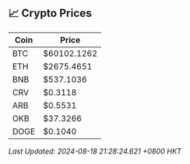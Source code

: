 ## 📈 Crypto Prices

| Coin | Price |
| ---- | ----- |
| BTC | $60102.1262 |
| ETH | $2675.4651 |
| BNB | $537.1036 |
| CRV | $0.3118 |
| ARB | $0.5531 |
| OKB | $37.3266 |
| DOGE | $0.1040 |

_Last Updated: 2024-08-18 21:28:24.621 +0800 HKT_